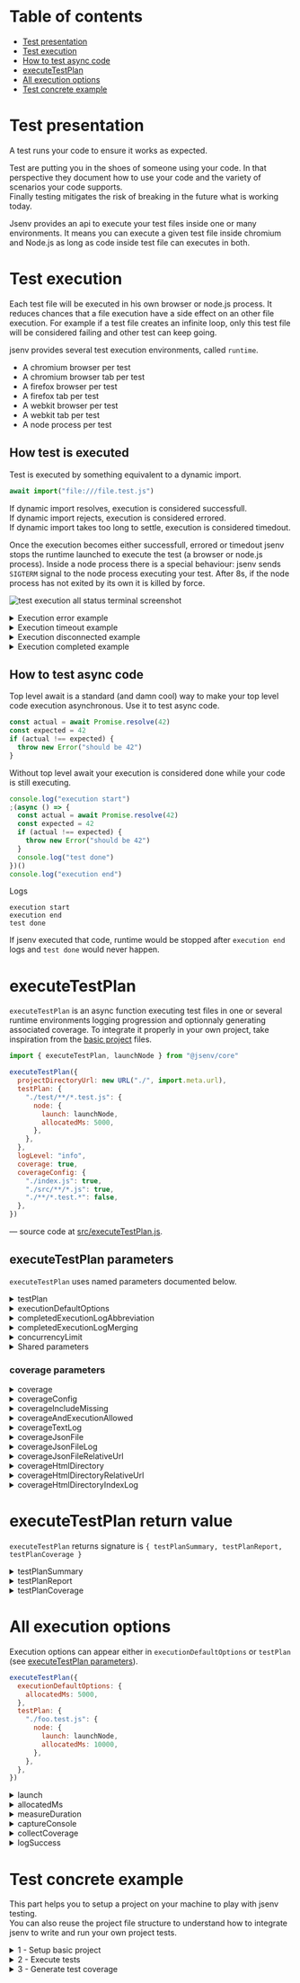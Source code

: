 # Table of contents

- [Test presentation](#Test-presentation)
- [Test execution](#Test-execution)
- [How to test async code](#How-to-test-async-code)
- [executeTestPlan](#executeTestPlan)
- [All execution options](#All-execution-options)
- [Test concrete example](#Test-concrete-example)

# Test presentation

A test runs your code to ensure it works as expected.

Test are putting you in the shoes of someone using your code. In that perspective they document how to use your code and the variety of scenarios your code supports.<br />
Finally testing mitigates the risk of breaking in the future what is working today.

Jsenv provides an api to execute your test files inside one or many environments. It means you can execute a given test file inside chromium and Node.js as long as code inside test file can executes in both.

# Test execution

Each test file will be executed in his own browser or node.js process. It reduces chances that a file execution have a side effect on an other file execution. For example if a test file creates an infinite loop, only this test file will be considered failing and other test can keep going.

jsenv provides several test execution environments, called `runtime`.

- A chromium browser per test
- A chromium browser tab per test
- A firefox browser per test
- A firefox tab per test
- A webkit browser per test
- A webkit tab per test
- A node process per test

## How test is executed

Test is executed by something equivalent to a dynamic import.

```js
await import("file:///file.test.js")
```

If dynamic import resolves, execution is considered successfull.<br />
If dynamic import rejects, execution is considered errored.<br />
If dynamic import takes too long to settle, execution is considered timedout.<br />

Once the execution becomes either successfull, errored or timedout jsenv stops the runtime launched to execute the test (a browser or node.js process). Inside a node process there is a special behaviour: jsenv sends `SIGTERM` signal to the node process executing your test. After 8s, if the node process has not exited by its own it is killed by force.

![test execution all status terminal screenshot](./all-status-terminal-screenshot.png)

<details>
  <summary>Execution error example</summary>

Any value thrown during file execution sets execution status to errored and test is considered as failed.

```js
throw new Error("here")
```

</details>

<details>
  <summary>Execution timeout example</summary>

Execution taking longer than an allocated amout of milliseconds sets execution status to timedout and test is considered as failed.

```js
await new Promise(() => {})
```

Note: By default an execution is given 30s before being considered as a timeout.
Check [executionDefaultOptions](#executionDefaultOptions) to know how to configure this value.

</details>

<details>
  <summary>Execution disconnected example</summary>

Runtime disconnected during file execution sets execution status to disconnected and test is considered as failed.

```js
while (true) {}
```

Note: There is, fortunately, no way to crash a browser during execution so this code might either crash the runtime or result in a timeout. Inside node however you could write code resulting in a disconnected execution.

```js
process.exit()
```

</details>

<details>
  <summary>Execution completed example</summary>

When none of the aboves scenario occurs, execution status is success and test is considered as completed.

```js
const actual = 10 + 10
const expected = 20
if (actual !== expected) {
  throw new Error(`10 + 10 should be 20`)
}
```

Note: An empty file is a completed test.

</details>

## How to test async code

Top level await is a standard (and damn cool) way to make your top level code execution asynchronous. Use it to test async code.

```js
const actual = await Promise.resolve(42)
const expected = 42
if (actual !== expected) {
  throw new Error("should be 42")
}
```

Without top level await your execution is considered done while your code is still executing.

```js
console.log("execution start")
;(async () => {
  const actual = await Promise.resolve(42)
  const expected = 42
  if (actual !== expected) {
    throw new Error("should be 42")
  }
  console.log("test done")
})()
console.log("execution end")
```

Logs

```console
execution start
execution end
test done
```

If jsenv executed that code, runtime would be stopped after `execution end` logs and `test done` would never happen.

# executeTestPlan

`executeTestPlan` is an async function executing test files in one or several runtime environments logging progression and optionnaly generating associated coverage.
To integrate it properly in your own project, take inspiration from the [basic project](./basic-project) files.

```js
import { executeTestPlan, launchNode } from "@jsenv/core"

executeTestPlan({
  projectDirectoryUrl: new URL("./", import.meta.url),
  testPlan: {
    "./test/**/*.test.js": {
      node: {
        launch: launchNode,
        allocatedMs: 5000,
      },
    },
  },
  logLevel: "info",
  coverage: true,
  coverageConfig: {
    "./index.js": true,
    "./src/**/*.js": true,
    "./**/*.test.*": false,
  },
})
```

— source code at [src/executeTestPlan.js](../../src/executeTestPlan.js).

## executeTestPlan parameters

`executeTestPlan` uses named parameters documented below.

<details>
  <summary>testPlan</summary>

`testPlan` is an object describing where are your test files and how they should be executed. This is an optional parameter with a default value of:

```js
{
  "./test/**/*.test.js": {
    node: {
      launch: launchNode
    }
  }
}
```

`testPlan` parts are named `specifier`, `filePlan`, `executionName` and `executionOptions`. To better see what is named how, let's name every value from `testPlan` above.

```js
const specifier = "./test/**/*.test.js"
const executionName = "node"
const executionOptions = {
  launch: launchNode,
}
const filePlan = {
  [executionName]: executionOptions,
}
const testPlan = {
  [specifier]: filePlan,
}
```

<details>
  <summary>specifier</summary>

`specifier` is documented in [https://github.com/jsenv/jsenv-url-meta#specifier](https://github.com/jsenv/jsenv-url-meta#specifier).

</details>

<details>
  <summary>executionName</summary>

`executionName` can be anything. up to you to name this execution.

</details>

<details>
  <summary>executionOptions</summary>

`executionOptions` can be `null`, in that case the execution is ignored.
It exists to prevent an execution planified by a previous specifier.

```js
{
  // execute every file twice on node (why not ^^)
  "./test/**/*.test.js": {
    node: {
      launch: launchNode,
    },
    node2: {
      launch: launchNode
    }
  },
  // but executes foo.test.js once
  "./test/foo.test.js": {
    node2: null
  }
}
```

Otherwise `executionOptions` must be an object describing how to execute files. See [All execution options](#all-execution-options).

</details>

</details>

<details>
  <summary>executionDefaultOptions</summary>

`executionDefaultOptions` parameter is an object that will be the default option used to execute file. This is an optional parameter with a default value of `{}`.

`executionDefaultOptions` was designed to define options shared by file execution. These option can be overriden per file using `testPlan`.

For example the following code allocates 5s per file by default and 10s for `foo.test.js`

```js
executeTestPlan({
  executionDefaultOptions: {
    allocatedMs: 5000,
  },
  testPlan: {
    "./foo.test.js": {
      node: {
        launch: launchNode,
        allocatedMs: 10000,
      },
    },
  },
})
```

</details>

<details>
  <summary>completedExecutionLogAbbreviation</summary>

`completedExecutionLogAbbreviation` parameter is a boolean controlling verbosity of completed execution logs. This parameter is optional and disabled by default.

![test execution mixed full terminal screenshot](./mixed-full-terminal-screenshot.png)

Becomes

![test execution mixed short terminal screenshot](./mixed-short-terminal-screenshot.png)

> Note how completed executions are shorter. The idea is that you don't need additional information for completed executions.

</details>

<details>
  <summary>completedExecutionLogMerging</summary>

`completedExecutionLogMerging` parameter is a boolean controlling if completed execution logs will be merged together when adjacent. This parameter is optional and disabled by default.

![test execution mixed short terminal screenshot](./mixed-short-terminal-screenshot.png)

Becomes

![test execution mixed short and merge terminal screenshot](./mixed-short-merge-terminal-screenshot.png)

> Note how the first two completed execution got merged into one line. The idea is to reduce output length as long as execution are completed.

</details>

<details>
  <summary>concurrencyLimit</summary>

`concurrencyLimit` parameter is a number representing the max amount of execution allowed to run simultaneously. This parameter is optional with a default value being the number of cpus available minus one. To ensure one execution at a time you can pass `1`.

</details>

<details>
  <summary>Shared parameters</summary>

To avoid duplication some parameter are linked to a generic documentation.

- [projectDirectoryUrl](../shared-parameters.md#projectDirectoryUrl)
- [babelPluginMap](../shared-parameters.md#babelPluginMap)
- [convertMap](../shared-parameters.md#convertMap)
- [importDefaultExtension](../shared-parameters.md#importDefaultExtension)
- [compileServerLogLevel](../shared-parameters.md#compileServerLogLevel)
- [compileServerProtocol](../shared-parameters.md#compileServerProtocol)
- [compileServerPrivateKey](../shared-parameters.md#compileServerPrivateKey)
- [compileServerCertificate](../shared-parameters.md#compileServerCertificate)
- [compileServerIp](../shared-parameters.md#compileServerIp)
- [compileServerPort](../shared-parameters.md#compileServerPort)
- [jsenvDirectoryRelativeUrl](../shared-parameters.md#compileDirectoryRelativeUrl)

</details>

### coverage parameters

<details>
  <summary>coverage</summary>

`coverage` parameter is a boolean used to enable coverage or not while executing test files. This parameter is enabled if node process args includes `--coverage`.

</details>

<details>
  <summary>coverageConfig</summary>

`coverageConfig` parameter is an object used to configure which files must be covered. This parameter is optional with a default value exported by [src/jsenvCoverageConfig.js](../../src/jsenvCoverageConfig.js). Keys are specifiers as documented in [https://github.com/jsenv/jsenv-url-meta#specifier](https://github.com/jsenv/jsenv-url-meta#specifier).

</details>

<details>
  <summary>coverageIncludeMissing</summary>

`coverageIncludeMissing` parameter is a boolean used to controls if testPlanCoverageMap will generate empty coverage for file never imported by test files. This parameter is optional and enabled by default.

</details>

<details>
  <summary>coverageAndExecutionAllowed</summary>

`coverageAndExecutionAllowed` parameter is a boolean controlling if files can be both executed and instrumented for coverage. A test file should not appear in your coverage but if `coverageConfig` include your test files for coverage they would. This parameter should help to prevent this to happen in case you missconfigured `coverageConfig` or `testPlan`. This parameter is optional and enabled by default.

</details>

<details>
  <summary>coverageTextLog</summary>

`coverageTextLog` parameter is a boolean controlling if the coverage will be logged to the console after test plan is fully executed. This parameter is optional and enabled by default.

</details>

<details>
  <summary>coverageJsonFile</summary>

`coverageJsonFile` parameter is a boolean controlling if a json file containing your test plan coverage will be written after test plan is fully executed. This parameter is optional and enabled by default when `process.env.CI` is truthy.

</details>

<details>
  <summary>coverageJsonFileLog</summary>

`coverageJsonFileLog` parameter is a boolean controlling if the json file path for coverage will be logged to the console. This parameters is optional and enabled by default.

</details>

<details>
  <summary>coverageJsonFileRelativeUrl</summary>

`coverageJsonFileRelativeUrl` parameter is a string controlling where the json file for coverage will be written. This parameter is optional with a default value of `"./coverage/coverage.json"`.

</details>

<details>
  <summary>coverageHtmlDirectory</summary>

`coverageHtmlDirectory` parameter is a boolean controlling if a directory with html files showing your coverage will be generated. This parameter is optional and enabled by default when `process.env.CI` is falsy.

</details>

<details>
  <summary>coverageHtmlDirectoryRelativeUrl</summary>

`coverageHtmlDirectoryRelativeUrl` parameter is a string controlling where the directory with html files will be written. This parameter is optional with a default value of `./coverage/`.

</details>

<details>
  <summary>coverageHtmlDirectoryIndexLog</summary>

`coverageHtmlDirectoryIndexLog` parameter is a boolean controlling if the html coverage directory index file path will be logged to the console. This parameter is optional and enabled by default.

</details>

# executeTestPlan return value

`executeTestPlan` returns signature is `{ testPlanSummary, testPlanReport, testPlanCoverage }`

<details>
  <summary>testPlanSummary</summary>

`testPlanSummary` is an object describing quickly how the testPlan execution went. It is returned by `executeTestPlan`.

```js
const { testPlanSummary } = await executeTestPlan({
  projectDirectoryUrl: new URL("./", import.meta.url),
  testPlan: {},
})
```

`testPlanSummary` is an object like this one:

```js
{
  executionCount: 0,
  disconnectedCount: 0,
  timedoutCount: 0,
  erroredCount: 0,
  completedCount: 0
}
```

</details>

<details>
  <summary>testPlanReport</summary>

`testPlanReport` is an object containing information about every test plan file execution. It is returned by `executeTestPlan`.

```js
const { testPlanReport } = await executeTestPlan({
  projectDirectoryUrl: new URL("./", import.meta.url),
  testPlan: {
    "./test/file.test.js": {
      node: {
        launch: launchNode,
      },
    },
  },
})
```

`testPlanReport` is an object like this one:

```json
{
  "./test/file.test.js": {
    "node": {
      "runtimeName": "node",
      "runtimeVersion": "8.9.0",
      "status": "completed",
      "startMs": 1560355699946,
      "endMs": 1560355699950,
      "consoleCalls": []
    }
  }
}
```

</details>

<details>
  <summary>testPlanCoverage</summary>

`testPlanCoverage` is an object is the coverage of your test plan, it aggregates every file execution coverage. It is returned by `executeTestPlan`.

```js
const { testPlanCoverage } = await executeTestPlan({
  projectDirectoryUrl: new URL("./", import.meta.url),
  testPlan: {
    "./test/file.test.js": {
      node: {
        launch: launchNode,
      },
    },
  },
  coverage: true,
})
```

`testPlanCoverage` is an object like this one:

```json
{
  "./src/file.js": {
    "path": "./src/file.js",
    "statementMap": {},
    "fnMap": {},
    "branchMap": {},
    "s": {},
    "f": {},
    "b": {},
    "_coverageSchema": "1a1c01bbd47fc00a2c39e90264f33305004495a9",
    "hash": "4c491deb0eb163063ccae03693fa439ec01fcda4"
  }
}
```

</details>

# All execution options

Execution options can appear either in `executionDefaultOptions` or `testPlan` (see [executeTestPlan parameters](#executeTestPlan-parameters)).

```js
executeTestPlan({
  executionDefaultOptions: {
    allocatedMs: 5000,
  },
  testPlan: {
    "./foo.test.js": {
      node: {
        launch: launchNode,
        allocatedMs: 10000,
      },
    },
  },
})
```

<details>
  <summary>launch</summary>

A function capable to launch a runtime. This parameter is **required**, the available launch functions are documented in [launcher](../launcher.md) documentation.

</details>

<details>
  <summary>allocatedMs</summary>

A number representing the amount of milliseconds allocated for this file execution to complete. This option is optional with a default value of 30s.

</details>

<details>
  <summary>measureDuration</summary>

A boolean controlling if file execution duration is measured and reported back. This parameter is optional with a default value of true.

When true `startMs`, `endMs` properties are availabe on every execution result inside [testPlanReport](#executeTestPlan-return-value)

</details>

<details>
  <summary>captureConsole</summary>

A boolean controlling if console logs are captured during file execution and reported back. This parameter is optional with a default value of true.

When true `consoleCalls` property is availabe on every execution result inside [testPlanReport](#executeTestPlan-return-value).

</details>

<details>
  <summary>collectCoverage</summary>

A boolean controlling if coverage related to this execution is collected and reported back. This parameter is optional with a default value equal to [coverage parameter](#executeTestPlan-parameters)

When true `coverageMap` property is availabe on every execution result inside [testPlanReport](#executeTestPlan-return-value).

</details>

<details>
  <summary>logSuccess</summary>

A boolean controlling if execution success is logged in your terminal. This parameter is optional with a default value of true.

When false and execution completes normally nothing is logged.

</details>

# Test concrete example

This part helps you to setup a project on your machine to play with jsenv testing.<br />
You can also reuse the project file structure to understand how to integrate jsenv to write and run your own project tests.

<details>
  <summary>1 - Setup basic project</summary>

```console
git clone https://github.com/jsenv/jsenv-core.git
```

```console
cd ./jsenv-core/docs/testing/basic-project
```

```console
npm install
```

</details>

<details>
  <summary>2 - Execute tests</summary>

```console
node ./execute-test-plan.js
```

> You need node 13+

It will execute all your tests.

![basic project test execution terminal screenshot](./basic-project-terminal-screenshot.png)

</details>

<details>
  <summary>3 - Generate test coverage</summary>

```console
node ./execute-test-plan.js --cover
```

It will execute tests and generate `./coverage/` directory with files corresponding to your test coverage.

### coverage/index.html

You can explore your test coverage by opening `coverage/index.html` in your browser.

![browsing coverage index](./coverage-index.png)
![browsing coverage file](./coverage-file.png)

### coverage/coverage.json

It is your test plan coverage in JSON format. This format was created by [istanbul](https://github.com/gotwarlost/istanbul), a JS code coverage tool written in JS. This file exists to be provided to some code coverage tool.
For instance you might want to send `coverage.json` to codecov.io inside continuous integration workflow.<br />
— see [uploading coverage to codecov.io](./uploading-coverage-to-codecov.md)

</details>

